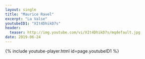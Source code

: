 ```yaml
---
layout: single
title: "Maurice Ravel"
excerpt: "La Valse"
youtubeID1: "XIt4DhikD7s"
header:
  teaser: http://img.youtube.com/vi/XIt4DhikD7s/mqdefault.jpg
date: 2019-06-24
---
```


{% include youtube-player.html id=page.youtubeID1 %}
